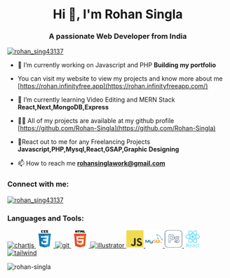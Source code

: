 
<h1 align="center">Hi 👋, I'm Rohan Singla</h1>
<h3 align="center">A passionate Web Developer from India</h3>

<p align="left"> <a href="https://twitter.com/rohan_sing43137" target="blank"><img src="https://img.shields.io/twitter/follow/rohan_sing43137?logo=twitter&style=for-the-badge" alt="rohan_sing43137" /></a> </p>

- 🔭 I’m currently working on Javascript and PHP **Building my portfolio**
  
- You can visit my website to view my projects and know more about me [https://rohan.infinityfree.app](https://rohan.infinityfreeapp.com/)

- 🌱 I’m currently learning Video Editing and MERN Stack **React,Next,MongoDB,Express**

- 👨‍💻 All of my projects are available at my github profile [https://github.com/Rohan-Singla](https://github.com/Rohan-Singla)

- 💬React out to me for any Freelancing Projects **Javascript,PHP,Mysql,React,GSAP,Graphic Designing**

- 📫 How to reach me **rohansinglawork@gmail.com**

<h3 align="left">Connect with me:</h3>
<p align="left">
<a href="https://twitter.com/@rohan_sing16634" target="blank"><img align="center" src="https://raw.githubusercontent.com/rahuldkjain/github-profile-readme-generator/master/src/images/icons/Social/twitter.svg" alt="rohan_sing43137" height="30" width="40" /></a>
</p>

<h3 align="left">Languages and Tools:</h3>
<p align="left"> <a href="https://www.chartjs.org" target="_blank" rel="noreferrer"> <img src="https://www.chartjs.org/media/logo-title.svg" alt="chartjs" width="40" height="40"/> </a> <a href="https://www.w3schools.com/css/" target="_blank" rel="noreferrer"> <img src="https://raw.githubusercontent.com/devicons/devicon/master/icons/css3/css3-original-wordmark.svg" alt="css3" width="40" height="40"/> </a> <a href="https://git-scm.com/" target="_blank" rel="noreferrer"> <img src="https://www.vectorlogo.zone/logos/git-scm/git-scm-icon.svg" alt="git" width="40" height="40"/> </a> <a href="https://www.w3.org/html/" target="_blank" rel="noreferrer"> <img src="https://raw.githubusercontent.com/devicons/devicon/master/icons/html5/html5-original-wordmark.svg" alt="html5" width="40" height="40"/> </a> <a href="https://www.adobe.com/in/products/illustrator.html" target="_blank" rel="noreferrer"> <img src="https://www.vectorlogo.zone/logos/adobe_illustrator/adobe_illustrator-icon.svg" alt="illustrator" width="40" height="40"/> </a> <a href="https://developer.mozilla.org/en-US/docs/Web/JavaScript" target="_blank" rel="noreferrer"> <img src="https://raw.githubusercontent.com/devicons/devicon/master/icons/javascript/javascript-original.svg" alt="javascript" width="40" height="40"/> </a> <a href="https://www.mysql.com/" target="_blank" rel="noreferrer"> <img src="https://raw.githubusercontent.com/devicons/devicon/master/icons/mysql/mysql-original-wordmark.svg" alt="mysql" width="40" height="40"/> </a> <a href="https://www.photoshop.com/en" target="_blank" rel="noreferrer"> <img src="https://raw.githubusercontent.com/devicons/devicon/master/icons/photoshop/photoshop-line.svg" alt="photoshop" width="40" height="40"/> </a> <a href="https://reactjs.org/" target="_blank" rel="noreferrer"> <img src="https://raw.githubusercontent.com/devicons/devicon/master/icons/react/react-original-wordmark.svg" alt="react" width="40" height="40"/> </a> <a href="https://tailwindcss.com/" target="_blank" rel="noreferrer"> <img src="https://www.vectorlogo.zone/logos/tailwindcss/tailwindcss-icon.svg" alt="tailwind" width="40" height="40"/> </a> </p>

<p><img align="center" src="https://github-readme-stats.vercel.app/api/top-langs?username=rohan-singla&show_icons=true&locale=en&layout=compact" alt="rohan-singla" /></p>
